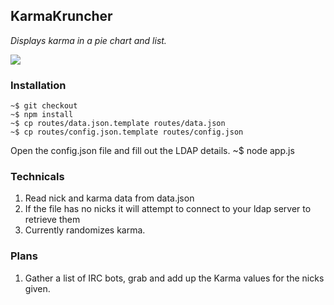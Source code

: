 ## KarmaKruncher
_Displays karma in a pie chart and list._

![](https://api.monosnap.com/image/download?id=zPuNpf9MBg192odT6k5mvL0sY)

### Installation
	~$ git checkout
	~$ npm install
	~$ cp routes/data.json.template routes/data.json
	~$ cp routes/config.json.template routes/config.json
	
Open the config.json file and fill out the LDAP details.
	~$ node app.js

### Technicals
1. Read nick and karma data from data.json
1. If the file has no nicks it will attempt to connect to your ldap server to retrieve them
1. Currently randomizes karma.

### Plans
1. Gather a list of IRC bots, grab and add up the Karma values for the nicks given.